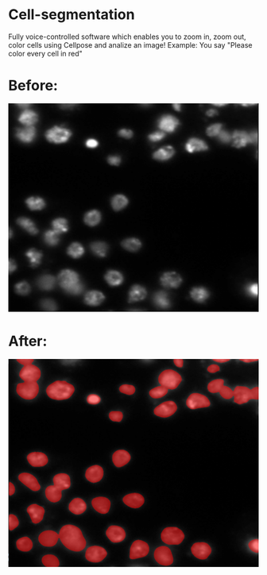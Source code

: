 # Cell-segmentation
Fully voice-controlled software which enables you to zoom in, zoom out, color cells using Cellpose and analize an image!
Example:
You say "Please color every cell in red"
# Before:
![alt text](image.png)
# After:
![alt text](image-1.png)